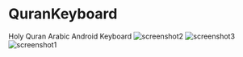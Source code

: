 # QuranKeyboard
Holy Quran Arabic Android Keyboard
![screenshot2](https://user-images.githubusercontent.com/5300525/27157379-2478e2ce-5159-11e7-8fc6-48a49299538e.png)
![screenshot3](https://user-images.githubusercontent.com/5300525/27157380-247db290-5159-11e7-9792-84afa2ddbebc.png)
![screenshot1](https://user-images.githubusercontent.com/5300525/27157378-246f2cc0-5159-11e7-8666-037b56805b8f.png)
